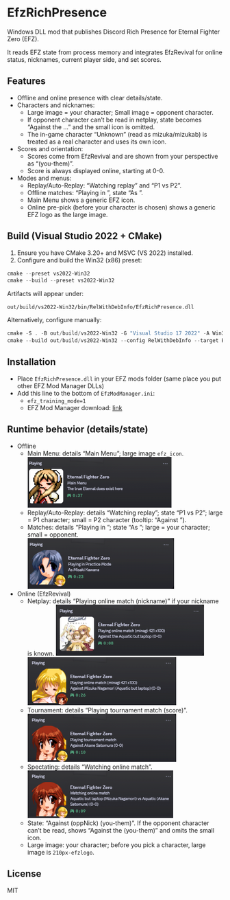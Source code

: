 # EfzRichPresence

Windows DLL mod that publishes Discord Rich Presence for Eternal Fighter Zero (EFZ).

It reads EFZ state from process memory and integrates EfzRevival for online status, nicknames, current player side, and set scores.

## Features

- Offline and online presence with clear details/state.
- Characters and nicknames:
	- Large image = your character; Small image = opponent character.
	- If opponent character can’t be read in netplay, state becomes “Against the <nickname> …” and the small icon is omitted.
	- The in-game character “Unknown” (read as mizuka/mizukab) is treated as a real character and uses its own icon.
- Scores and orientation:
	- Scores come from EfzRevival and are shown from your perspective as “(you-them)”.
	- Score is always displayed online, starting at 0-0.
- Modes and menus:
	- Replay/Auto-Replay: “Watching replay” and “P1 vs P2”.
	- Offline matches: “Playing in <Mode>”, state “As <P1>”.
	- Main Menu shows a generic EFZ icon.
	- Online pre-pick (before your character is chosen) shows a generic EFZ logo as the large image.
## Build (Visual Studio 2022 + CMake)

1. Ensure you have CMake 3.20+ and MSVC (VS 2022) installed.
2. Configure and build the Win32 (x86) preset:

```powershell
cmake --preset vs2022-Win32
cmake --build --preset vs2022-Win32
```

Artifacts will appear under:

```
out/build/vs2022-Win32/bin/RelWithDebInfo/EfzRichPresence.dll
```

Alternatively, configure manually:

```powershell
cmake -S . -B out/build/vs2022-Win32 -G "Visual Studio 17 2022" -A Win32 -DCMAKE_BUILD_TYPE=RelWithDebInfo
cmake --build out/build/vs2022-Win32 --config RelWithDebInfo --target EfzRichPresence
```

## Installation
- Place `EfzRichPresence.dll` in your EFZ mods folder (same place you put other EFZ Mod Manager DLLs)
- Add this line to the bottom of `EfzModManager.ini`:
  - `efz_training_mode=1`
  - EFZ Mod Manager download: [link](https://docs.google.com/spreadsheets/d/1r0nBAaQczj9K4RG5zAVV4uXperDeoSnXaqQBal2-8Us/edit?usp=sharing)
## Runtime behavior (details/state)

- Offline
	- Main Menu: details “Main Menu”; large image `efz_icon`.
    ![Main menu](docs/screenshots/main-menu.png)
	- Replay/Auto-Replay: details “Watching replay”; state “P1 vs P2”; large = P1 character; small = P2 character (tooltip: “Against <P2>”).
	- Matches: details “Playing in <Mode>”; state “As <P1>”; large = your character; small = opponent.
    ![Offline match](docs/screenshots/offline-match.png)
- Online (EfzRevival)
	- Netplay: details “Playing online match (nickname)” if your nickname is known.
    ![Online pre-pick](docs/screenshots/online-pre-pick.png)
    ![Online match (scores, nicknames)](docs/screenshots/online-match.png)
	- Tournament: details “Playing tournament match (score)”.
    ![Tournament match](docs/screenshots/tournament.png)
	- Spectating: details “Watching online match”.
    ![Spectating](docs/screenshots/spectating.png)
	- State: “Against <opponentChar> (oppNick) (you-them)”. If the opponent character can’t be read, shows “Against the <nickname> (you-them)” and omits the small icon.
	- Large image: your character; before you pick a character, large image is `210px-efzlogo`.

## License

MIT
